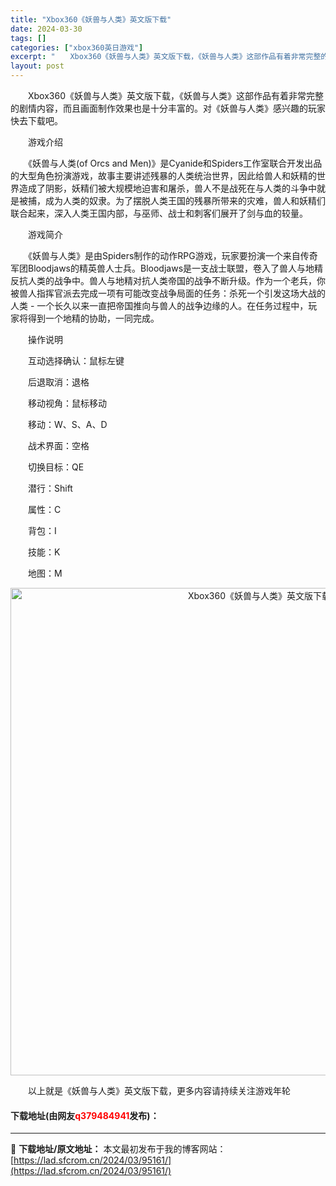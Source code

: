 ```yaml
---
title: "Xbox360《妖兽与人类》英文版下载"
date: 2024-03-30
tags: []
categories: ["xbox360英日游戏"]
excerpt: "　　Xbox360《妖兽与人类》英文版下载，《妖兽与人类》这部作品有着非常完整的剧情内容，而且画面制作效果也是十分丰富的。对《妖兽与人类》感兴趣的玩家快去下载吧。 　　游戏介绍 　　《妖兽与人类(of Orcs and Men)》是Cyanide和Spiders工作室联合开发出品的大型角色扮演游戏，&hellip;"
layout: post
---
```


 <p>　　Xbox360《妖兽与人类》英文版下载，《妖兽与人类》这部作品有着非常完整的剧情内容，而且画面制作效果也是十分丰富的。对《妖兽与人类》感兴趣的玩家快去下载吧。</p> <p>　　游戏介绍</p> <p>　　《妖兽与人类(of Orcs and Men)》是Cyanide和Spiders工作室联合开发出品的大型角色扮演游戏，故事主要讲述残暴的人类统治世界，因此给兽人和妖精的世界造成了阴影，妖精们被大规模地迫害和屠杀，兽人不是战死在与人类的斗争中就是被捕，成为人类的奴隶。为了摆脱人类王国的残暴所带来的灾难，兽人和妖精们联合起来，深入人类王国内部，与巫师、战士和刺客们展开了剑与血的较量。</p> <p>　　游戏简介</p> <p>　　《妖兽与人类》是由Spiders制作的动作RPG游戏，玩家要扮演一个来自传奇军团Bloodjaws的精英兽人士兵。Bloodjaws是一支战士联盟，卷入了兽人与地精反抗人类的战争中。兽人与地精对抗人类帝国的战争不断升级。作为一个老兵，你被兽人指挥官派去完成一项有可能改变战争局面的任务：杀死一个引发这场大战的人类 - 一个长久以来一直把帝国推向与兽人的战争边缘的人。在任务过程中，玩家将得到一个地精的协助，一同完成。</p> <p>　　操作说明</p> <p>　　互动选择确认：鼠标左键</p> <p>　　后退取消：退格</p> <p>　　移动视角：鼠标移动</p> <p>　　移动：W、S、A、D</p> <p>　　战术界面：空格</p> <p>　　切换目标：QE</p> <p>　　潜行：Shift</p> <p>　　属性：C</p> <p>　　背包：I</p> <p>　　技能：K</p> <p>　　地图：M</p> <p align="center"><img align="" border="0" src="https://lad.sfcrom.cn/wp-content/uploads/2024/03/20240330_6607d4c21be22.jpg" width="780" alt="Xbox360《妖兽与人类》英文版下载" /></p> <p>　　以上就是《妖兽与人类》英文版下载，更多内容请持续关注游戏年轮</p> <p><h4>下载地址(由网友<font color="red">q379484941</font>发布)：</h4></p> 

---
📖 **下载地址/原文地址：** 本文最初发布于我的博客网站：[https://lad.sfcrom.cn/2024/03/95161/](https://lad.sfcrom.cn/2024/03/95161/)
